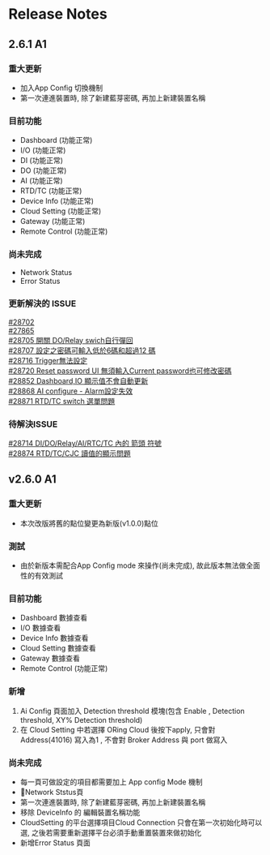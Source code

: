 # Release Notes

## 2.6.1 A1
### 重大更新 
- 加入App Config 切換機制
- 第一次連進裝置時, 除了新建藍芽密碼, 再加上新建裝置名稱

### 目前功能
- Dashboard (功能正常)
- I/O (功能正常)
- DI (功能正常)
- DO (功能正常)
- AI (功能正常)
- RTD/TC (功能正常)
- Device Info (功能正常)
- Cloud Setting (功能正常)
- Gateway (功能正常)
- Remote Control (功能正常)

### 尚未完成 
- Network Status
- Error Status

### 更新解決的 ISSUE
[#28702 ](http://192.168.2.30/redmine/issues/28705)  
[#27865 ](http://192.168.2.30/redmine/issues/27865)  
[#28705 開關 DO/Relay swich自行彈回](http://192.168.2.30/redmine/issues/28705)  
[#28707 設定之密碼可輸入低於6碼和超過12 碼](http://192.168.2.30/redmine/issues/28707)  
[#28716 Trigger無法設定](http://192.168.2.30/redmine/issues/28716)  
[#28720 Reset password UI 無須輸入Current password也可修改密碼](http://192.168.2.30/redmine/issues/28720)  
[#28852 Dashboard,IO 顯示值不會自動更新](http://192.168.2.30/redmine/issues/28852)  
[#28868 AI configure - Alarm設定失效](http://192.168.2.30/redmine/issues/28868)  
[#28871 RTD/TC switch 選單問題](http://192.168.2.30/redmine/issues/28871)  

### 待解決ISSUE
[#28714 DI/DO/Relay/AI/RTC/TC 內的 箭頭 符號](http://192.168.2.30/redmine/issues/28714)  
[#28874 RTD/TC/CJC 讀值的顯示問題](http://192.168.2.30/redmine/issues/28874)  


## v2.6.0 A1 

### 重大更新
- 本次改版將舊的點位變更為新版(v1.0.0)點位

### 測試
- 由於新版本需配合App Config mode 來操作(尚未完成), 故此版本無法做全面性的有效測試

### 目前功能
- Dashboard 數據查看
- I/O 數據查看
- Device Info 數據查看
- Cloud Setting 數據查看
- Gateway 數據查看
- Remote Control (功能正常)

### 新增
1. Ai Config 頁面加入 Detection threshold 模塊(包含 Enable , Detection threshold, XY% Detection threshold)
2. 在 Cloud Setting 中若選擇 ORing Cloud 後按下apply, 只會對Address(41016) 寫入為1 , 不會對 Broker Address 與 port 做寫入

### 尚未完成
- 每一頁可做設定的項目都需要加上 App config Mode 機制
- Network Ststus頁
- 第一次連進裝置時, 除了新建藍芽密碼, 再加上新建裝置名稱
- 移除 DeviceInfo 的 編輯裝置名稱功能
- CloudSetting 的平台選擇項目Cloud Connection 只會在第一次初始化時可以選, 之後若需要重新選擇平台必須手動重置裝置來做初始化
- 新增Error Status 頁面
